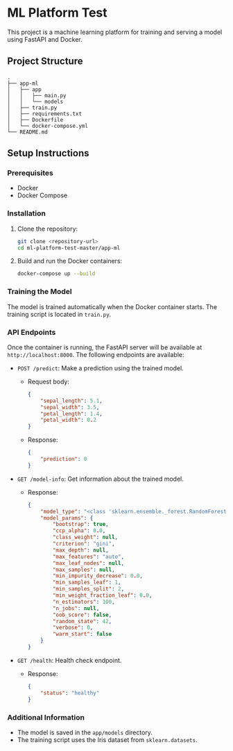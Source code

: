 # ML Platform Test

This project is a machine learning platform for training and serving a model using FastAPI and Docker.

## Project Structure

```
.
├── app-ml
│   ├── app
│   │   ├── main.py
│   │   └── models
│   ├── train.py
│   ├── requirements.txt
│   ├── Dockerfile
│   └── docker-compose.yml
└── README.md
```

## Setup Instructions

### Prerequisites

- Docker
- Docker Compose

### Installation

1. Clone the repository:
    ```sh
    git clone <repository-url>
    cd ml-platform-test-master/app-ml
    ```

2. Build and run the Docker containers:
    ```sh
    docker-compose up --build
    ```

### Training the Model

The model is trained automatically when the Docker container starts. The training script is located in `train.py`.

### API Endpoints

Once the container is running, the FastAPI server will be available at `http://localhost:8000`. The following endpoints are available:

- `POST /predict`: Make a prediction using the trained model.
    - Request body:
        ```json
        {
            "sepal_length": 5.1,
            "sepal_width": 3.5,
            "petal_length": 1.4,
            "petal_width": 0.2
        }
        ```
    - Response:
        ```json
        {
            "prediction": 0
        }
        ```

- `GET /model-info`: Get information about the trained model.
    - Response:
        ```json
        {
            "model_type": "<class 'sklearn.ensemble._forest.RandomForestClassifier'>",
            "model_params": {
                "bootstrap": true,
                "ccp_alpha": 0.0,
                "class_weight": null,
                "criterion": "gini",
                "max_depth": null,
                "max_features": "auto",
                "max_leaf_nodes": null,
                "max_samples": null,
                "min_impurity_decrease": 0.0,
                "min_samples_leaf": 1,
                "min_samples_split": 2,
                "min_weight_fraction_leaf": 0.0,
                "n_estimators": 100,
                "n_jobs": null,
                "oob_score": false,
                "random_state": 42,
                "verbose": 0,
                "warm_start": false
            }
        }
        ```

- `GET /health`: Health check endpoint.
    - Response:
        ```json
        {
            "status": "healthy"
        }
        ```

### Additional Information

- The model is saved in the `app/models` directory.
- The training script uses the Iris dataset from `sklearn.datasets`.
